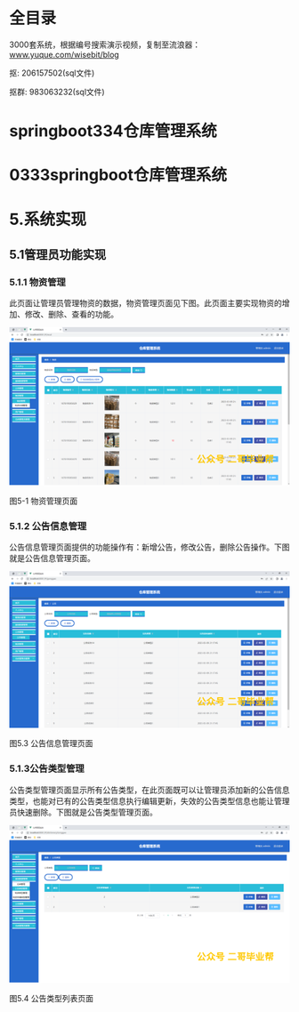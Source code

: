# 全目录

3000套系统，根据编号搜索演示视频，复制至流浪器：www.yuque.com/wisebit/blog


<p>抠: 206157502(sql文件)</p>
<p>抠群: 983063232(sql文件)</p>


# springboot334仓库管理系统
# 0333springboot仓库管理系统

# 5.系统实现
## 5.1管理员功能实现
### 5.1.1 物资管理
此页面让管理员管理物资的数据，物资管理页面见下图。此页面主要实现物资的增加、修改、删除、查看的功能。

![](/md/blog.010.png)

图5-1 物资管理页面
### 5.1.2 公告信息管理
公告信息管理页面提供的功能操作有：新增公告，修改公告，删除公告操作。下图就是公告信息管理页面。

![](/md/blog.011.png)

图5.3 公告信息管理页面
### 5.1.3公告类型管理
公告类型管理页面显示所有公告类型，在此页面既可以让管理员添加新的公告信息类型，也能对已有的公告类型信息执行编辑更新，失效的公告类型信息也能让管理员快速删除。下图就是公告类型管理页面。

![](/md/blog.012.png)

图5.4 公告类型列表页面












